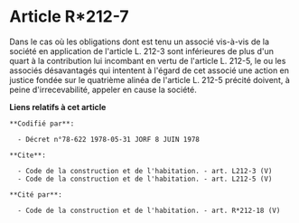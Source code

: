 # Article R*212-7

Dans le cas où les obligations dont est tenu un associé vis-à-vis de la société en application de l'article L. 212-3 sont
inférieures de plus d'un quart à la contribution lui incombant en vertu de l'article L. 212-5, le ou les associés
désavantagés qui intentent à l'égard de cet associé une action en justice fondée sur le quatrième alinéa de l'article L.
212-5 précité doivent, à peine d'irrecevabilité, appeler en cause la société.

**Liens relatifs à cet article**

	**Codifié par**:

	  - Décret n°78-622 1978-05-31 JORF 8 JUIN 1978

	**Cite**:

	  - Code de la construction et de l'habitation. - art. L212-3 (V)
	  - Code de la construction et de l'habitation. - art. L212-5 (V)

	**Cité par**:

	  - Code de la construction et de l'habitation. - art. R*212-18 (V)
